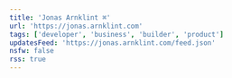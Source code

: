 ```yaml
---
title: 'Jonas Arnklint ⌘'
url: 'https://jonas.arnklint.com'
tags: ['developer', 'business', 'builder', 'product']
updatesFeed: 'https://jonas.arnklint.com/feed.json'
nsfw: false
rss: true
---
```

